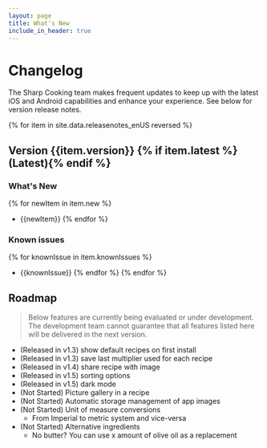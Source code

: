 ```yaml
---
layout: page
title: What's New
include_in_header: true
---
```


# Changelog
The Sharp Cooking team makes frequent updates to keep up with the latest iOS and Android capabilities and enhance your experience. See below for version release notes.

{% for item in site.data.releasenotes_enUS reversed %}
## Version {{item.version}} {% if item.latest %}(Latest){% endif %}

### What's New
{% for newItem in item.new %}
- {{newItem}}
{% endfor %}

### Known issues
{% for knownIssue in item.knownIssues %}
- {{knownIssue}}
{% endfor %}
{% endfor %}

## **Roadmap**
> Below features are currently being evaluated or under development. The development team cannot guarantee that all features listed here will be delivered in the next version.

- (Released in v1.3) show default recipes on first install
- (Released in v1.3) save last multiplier used for each recipe
- (Released in v1.4) share recipe with image
- (Released in v1.5) sorting options
- (Released in v1.5) dark mode
- (Not Started) Picture gallery in a recipe
- (Not Started) Automatic storage management of app images
- (Not Started) Unit of measure conversions
  - From Imperial to metric system and vice-versa
- (Not Started) Alternative ingredients
  - No butter? You can use x amount of olive oil as a replacement
